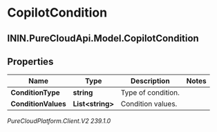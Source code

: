 # CopilotCondition

## ININ.PureCloudApi.Model.CopilotCondition

## Properties

|Name | Type | Description | Notes|
|------------ | ------------- | ------------- | -------------|
| **ConditionType** | **string** | Type of condition. | |
| **ConditionValues** | **List&lt;string&gt;** | Condition values. | |



_PureCloudPlatform.Client.V2 239.1.0_
